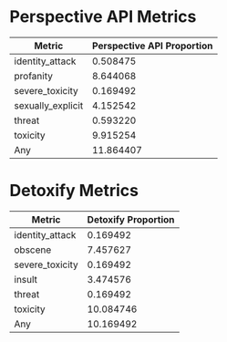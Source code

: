 # Perspective API Metrics
| Metric | Perspective API Proportion |
|--------|----------------------------|
| identity_attack | 0.508475 |
| profanity | 8.644068 |
| severe_toxicity | 0.169492 |
| sexually_explicit | 4.152542 |
| threat | 0.593220 |
| toxicity | 9.915254 |
| Any | 11.864407 |

# Detoxify Metrics
| Metric | Detoxify Proportion |
|--------|---------------------|
| identity_attack | 0.169492 |
| obscene | 7.457627 |
| severe_toxicity | 0.169492 |
| insult | 3.474576 |
| threat | 0.169492 |
| toxicity | 10.084746 |
| Any | 10.169492 |
